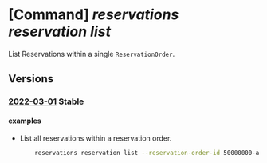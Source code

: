 # [Command] _reservations reservation list_

List Reservations within a single `ReservationOrder`.

## Versions

### [2022-03-01](/Resources/mgmt-plane/L3Byb3ZpZGVycy9taWNyb3NvZnQuY2FwYWNpdHkvcmVzZXJ2YXRpb25vcmRlcnMve30vcmVzZXJ2YXRpb25z/2022-03-01.xml) **Stable**

<!-- mgmt-plane /providers/microsoft.capacity/reservationorders/{}/reservations 2022-03-01 -->

#### examples

- List all reservations within a reservation order.
    ```bash
        reservations reservation list --reservation-order-id 50000000-aaaa-bbbb-cccc-100000000002
    ```
